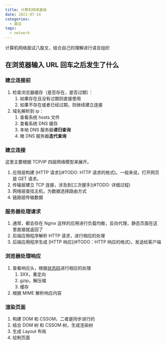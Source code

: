 ```yaml
---
title: 计算机网络基础
date: 2021-07-14
categories:
  - 面试
tags:
  - network
---
```


计算机网络面试八股文，结合自己的理解进行语言组织

<!-- more -->

## 在浏览器输入 URL 回车之后发生了什么

### 建立连接前

1. 检查浏览器缓存（是否存在，是否过期）：
   1. 如果存在且没有过期则直接使用
   2. 如果不存在或者已经过期，则继续建立连接
2. 域名解析到 ip：
   1. 查看系统 hosts 文件
   2. 查看系统 DNS 缓存
   3. 本地 DNS 服务器**递归查询**
   4. 根 DNS 服务器**迭代查询**

### 建立连接

这里主要根据 TCP/IP 四层网络模型来展开。

1. 应用层构建 [HTTP 请求](#TODO: HTTP 请求的格式)。一般来说，打开网页是 GET 请求。
2. 传输层建立 TCP 连接，涉及到[三次握手](#TODO: 详细过程)
3. 网络层查找主机，为数据选择路由方式
4. 链路层传输数据

### 服务器处理请求

1. 通常，都会存在 Nginx 这样的应用进行负载均衡，反向代理，静态页面在这里直接就返回了
2. 后端应用程序解析 HTTP 请求，进行相应的处理
3. 后端应用程序生成 [HTTP 响应](#TODO：HTTP 响应的格式)，发送给客户端

### 浏览器处理响应

1. 查看响应头，根据[状态码](#TODO：常见的状态码)进行相应的处理
   1. 3XX，重定向
   2. gzip，解压缩
   3. 缓存
2. 根据 MIME 解析响应内容

### 渲染页面

1. 构建 DOM 和 CSSOM，二者是同步进行的
2. 结合 DOM 树 和 CSSOM 树，生成渲染树
3. 生成 Layout 布局
4. 绘制页面
